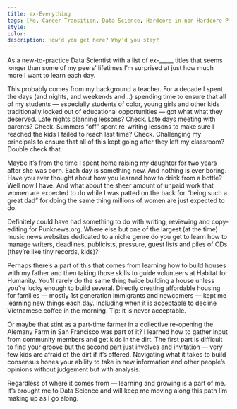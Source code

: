 ```yaml
---
title: ex-Everything
tags: [Me, Career Transition, Data Science, Hardcore in non-Hardcore Places]
style: 
color: 
description: How'd you get here? Why'd you stay?
---
```


As a new-to-practice Data Scientist with a list of ex-_____ titles that seems longer than some of my peers’ lifetimes I’m surprised at just how much more I want to learn each day.

This probably comes from my background a teacher. For a decade I spent the days (and nights, and weekends and…) spending time to ensure that all of my students — especially students of color, young girls and other kids traditionally locked out of educational opportunities — got what what they deserved. Late nights planning lessons? Check. Late days meeting with parents? Check. Summers “off” spent re-writing lessons to make sure I reached the kids I failed to reach last time? Check. Challenging my principals to ensure that all of this kept going after they left my classroom? Double check that.

Maybe it’s from the time I spent home raising my daughter for two years after she was born. Each day is something new. And nothing is ever boring. Have you ever thought about how you learned how to drink from a bottle? Well now I have. And what about the sheer amount of unpaid work that women are expected to do while I was patted on the back for “being such a great dad” for doing the same thing millions of women are just expected to do.

Definitely could have had something to do with writing, reviewing and copy-editing for Punknews.org. Where else but one of the largest (at the time) music news websites dedicated to a niche genre do you get to learn how to manage writers, deadlines, publicists, pressure, guest lists and piles of CDs (they’re like tiny records, kids)?

Perhaps there’s a part of this that comes from learning how to build houses with my father and then taking those skills to guide volunteers at Habitat for Humanity. You’ll rarely do the same thing twice building a house unless you’re lucky enough to build several. Directly creating affordable housing for families — mostly 1st generation immigrants and newcomers — kept me learning new things each day. Including when it is acceptable to decline Vietnamese coffee in the morning. Tip: it is never acceptable.

Or maybe that stint as a part-time farmer in a collective re-opening the Alemany Farm in San Francisco was part of it? I learned how to gather input from community members and get kids in the dirt. The first part is difficult to find your groove but the second part just involves and invitation — very few kids are afraid of the dirt if it’s offered. Navigating what it takes to build consensus hones your ability to take in new information and other people’s opinions without judgement but with analysis.

Regardless of where it comes from — learning and growing is a part of me. It’s brought me to Data Science and will keep me moving along this path I’m making up as I go along.